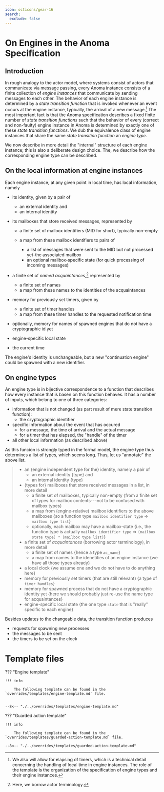```yaml
---
icon: octicons/gear-16
search:
  exclude: false
---
```


# On Engines in the Anoma Specification

## Introduction

In rough analogy to the actor model,
where systems consist of actors that communicate via message passing,
every Anoma instance consists of a finite collection of
_engine instances_ that communicate by sending messages to each other.
The behavior of each engine instance
is determined by a _state transition function_ that is
invoked whenever an event occurs at the engine instance,
typically, the arrival of a new message.[^1]
The most important fact is that
the Anoma specification describes 
a fixed finite number of _state transition functions_ 
such that
the behavior of every (correct and non-faulty) engine instance in Anoma
is determined by exactly one of these _state transition functions_.
We dub the equivalence class of engine instances that share 
the same _state transition function_ an _engine type_.

We now describe in more detail the "internal" structure of
each engine instance; this is also a deliberate design choice.
The, we describe how the corresponding engine type can be described.

[^1]: We also will allow for elapsing of timers,
which is a technical detail concerning the handling of 
local time in engine instances.
The role of the template is the organization of 
the specification of engine types and their engine instances.

## On the local information at engine instances

Each engine instance, at any given point in local time,
has local information, namely 

- its identity, given by a pair of
    - an external identity and
    - an internal identity

- its mailboxes that store received messages, represented by

  - a finite set of mailbox identifiers (MID for short), typically non-empty

  - a map from these mailbox identifiers to pairs of
    - a list of messages that were sent to the MID but not processed yet-the associated mailbox
    - an optional mailbox-specific state (for quick processing of incoming messages)

- a finite set of _named acquaintances_,[^2] represented by
    - a finite set of names
    - a map from these names to the identities of the acquaintances

- memory for previously set timers, given by 
    - a finite set of timer handles
    - a map from these timer handles to the requested notification time

- optionally,  memory for names of spawned engines that do not have a
  cryptographic id yet

- engine-specific local state
- the current time 

The engine's identity is unchangeable,
but a new "continuation engine" could be spawned with a new identifier.




[^2]: Here, we borrow actor terminology.

## On engine types

An engine type is in bijective correspondence to a function that
describes how every instance that is basen on this function behaves.
It has a number of inputs, which belong to one of three categories:

- information that is not changed (as part result of mere state transition
  function):
    - the cryptographic identifier
- specific information about the event that has occured
    - for a message, the time of arrival and the actual message
    - for a timer that has elapsed, the "handle" of the timer
- all other local information (as described above)

As this funcion is strongly typed in the formal model, 
the engine type thus determines a list of types, which seems long.
Thus, let us "annotate" the above list.

> - an {engine independent type for the} identity, namely a pair of
>     - an external identity {type} and
>     - an internal identity {type}
> - {types for} mailboxes that store received messages in a list, in more detail
>   - a finite set of mailboxes, typically non-empty {from a finite set of types
>     for mailbox contents---not to be confused with mailbox types}
>   - a map from (engine-relative) mailbox identifiers to the above mailboxes
>     {so a function type `mailbox identifier type` => `mailbox type list`}
>   - optionally, each mailbox may have a mailbox-state {i.e., the function type
>     is actually `mailbox identifier type` => `(mailbox state type) * (mailbox
>     type list)`}
> - a finite set of _acquaintances_ (borrowing actor terminology), in more
>   detail
  >   - a finite set of names {hence a type `ac_name`}
  >   - a map from names to the idenetities of an engine instance {we have all
  >     those types already}
> - a local clock {we assume one and we do not have to do anything here}
> - memory for previously set timers (that are still relevant) {a type of `timer
>   handles`}
> - memory for spawned process that do not have a cryptographic identity yet
>   {here we should probably just re-use the name type for acquaintances}
> - engine-specific local state {the one type `state` that is "really" specific
>   to each engine}

Besides updates to the changeable data, the transition function produces

- requests for spawning new processes
- the messages to be sent
- the timers to be set on the clock

# Template files


??? "Engine template"

    !!! info 

        The following template can be found in the `overrides/templates/engine-template.md` file.
    

    --8<-- "./../overrides/templates/engine-template.md"

??? "Guarded action template"


    !!! info 

        The following template can be found in the `overrides/templates/guarded-action-template.md` file.

    --8<-- "./../overrides/templates/guarded-action-template.md"
